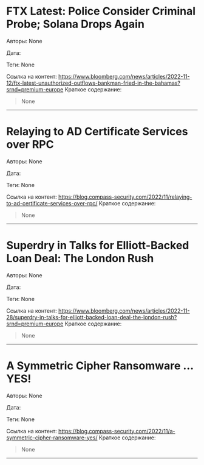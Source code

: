 # FTX Latest: Police Consider Criminal Probe; Solana Drops Again

Авторы: 
None

Дата: 

Теги: 
None

Ссылка на контент: 
https://www.bloomberg.com/news/articles/2022-11-12/ftx-latest-unauthorized-outflows-bankman-fried-in-the-bahamas?srnd=premium-europe
Краткое содержание: 

<blockquote>
None<br> 
</blockquote>

---

# Relaying to AD Certificate Services over RPC

Авторы: 
None

Дата: 

Теги: 
None

Ссылка на контент: 
https://blog.compass-security.com/2022/11/relaying-to-ad-certificate-services-over-rpc/
Краткое содержание: 

<blockquote>
None<br> 
</blockquote>

---

# Superdry in Talks for Elliott-Backed Loan Deal: The London Rush

Авторы: 
None

Дата: 

Теги: 
None

Ссылка на контент: 
https://www.bloomberg.com/news/articles/2022-11-28/superdry-in-talks-for-elliott-backed-loan-deal-the-london-rush?srnd=premium-europe
Краткое содержание: 

<blockquote>
None<br> 
</blockquote>

---

# A Symmetric Cipher Ransomware … YES!

Авторы: 
None

Дата: 

Теги: 
None

Ссылка на контент: 
https://blog.compass-security.com/2022/11/a-symmetric-cipher-ransomware-yes/
Краткое содержание: 

<blockquote>
None<br> 
</blockquote>

---

